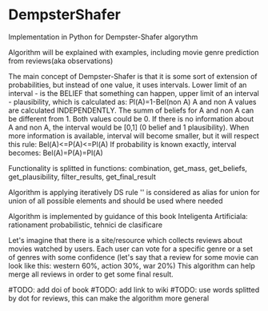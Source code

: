 # DempsterShafer
Implementation in Python for Dempster-Shafer algorythm

Algorithm will be explained with examples, including movie genre prediction from reviews(aka observations)


The main concept of Dempster-Shafer is that it is some sort of extension of probabilities, but instead of one value, it uses intervals. Lower limit of an interval - is the BELIEF that something can happen, upper limit of an interval - plausibility, which is calculated as: Pl(A)=1-Bel(non A)
A and non A values are calculated INDEPENDENTLY. The summ of beliefs for A and non A can be different from 1. Both values could be 0. If there is no information about A and non A, the interval would be [0,1] (0 belief and 1 plausibility). When more information is available, interval will become smaller, but it will respect this rule:  Bel(A)<=P(A)<=Pl(A)
If probability is known exactly, interval becomes: Bel(A)=P(A)=Pl(A)

Functionality is splitted in functions: combination, get_mass, get_beliefs, get_plausibility, filter_results, get_final_result

Algorithm is applying iteratively DS rule
'' is considered as alias for union for union of all possible elements and should be used where needed

Algorithm is implemented by guidance of this book
Inteligenta Artificiala: rationament probabilistic, tehnici de clasificare

Let's imagine that there is a site/resource which collects reviews about movies watched by users. Each user can vote for a specific genre or a set of genres with some confidence (let's say that a review for some movie can look like this: western 60%, action 30%, war 20%)
This algorithm can help merge all reviews in order to get some final result.

#TODO: add doi of book
#TODO: add link to wiki
#TODO: use words splitted by dot for reviews, this can make the algorithm more general
